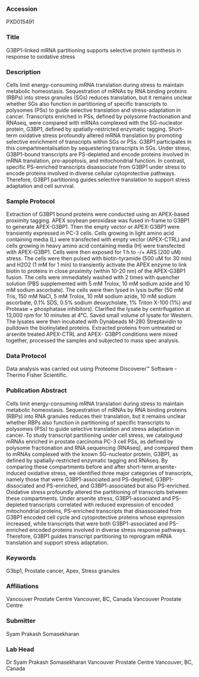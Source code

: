 ### Accession
PXD015491

### Title
G3BP1-linked mRNA partitioning supports selective protein synthesis in response to oxidative stress

### Description
Cells limit energy-consuming mRNA translation during stress to maintain metabolic homeostasis. Sequestration of mRNAs by RNA binding proteins (RBPs) into stress granules (SGs) reduces translation, but it remains unclear whether SGs also function in partitioning of specific transcripts to polysomes (PSs) to guide selective translation and stress-adaptation in cancer. Transcripts enriched in PSs, defined by polysome fractionation and RNAseq, were compared with mRNAs complexed with the SG-nucleator protein, G3BP1, defined by spatially-restricted enzymatic tagging. Short-term oxidative stress profoundly altered mRNA translation by promoting selective enrichment of transcripts within SGs or PSs. G3BP1 participates in this compartmentalisation by sequestering transcripts in SGs. Under stress, G3BP1-bound transcripts are PS-depleted and encode proteins involved in mRNA translation, pro-apoptosis, and mitochondrial function. In contrast, specific PS-enriched transcripts disassociate from G3BP1 under stress to encode proteins involved in diverse cellular cytoprotective pathways. Therefore, G3BP1 partitioning guides selective translation to support stress adaptation and cell survival.

### Sample Protocol
Extraction of G3BP1 bound proteins were conducted using an APEX-based proximity tagging. APEX soybean peroxidase was fused in-frame to G3BP1 to generate APEX-G3BP1. Then the empty vector or APEX-G3BP1 were transiently expressed in PC-3 cells. Cells growing in light amino acid containing media (L) were transfected with empty vector (APEX-CTRL) and cells growing in heavy amino acid containing media (H) were transfected with APEX-G3BP1.  Cells were then exposed for 1 h to -/+ ARS (200 uM) stress. The cells were then pulsed with biotin-tyramide (500 uM for 30 min) and H2O2 (1 mM for 1 min) to transiently activate the APEX enzyme to link biotin to proteins in close proximity (within 10-20 nm) of the APEX-G3BP1 fusion. The cells were immediately washed with 2 times with quencher solution (PBS supplemented with 5 mM Trolox, 10 mM sodium azide and 10 mM sodium ascorbate).  The cells were then lysed in lysis buffer (50 mM Tris, 150 mM NaCl, 5 mM Trolox, 10 mM sodium azide, 10 mM sodium ascorbate, 0.1% SDS, 0.5% sodium deoxycholate, 1% Triton X-100 (1%) and Protease + phosphatase inhibitors). Clarified the lysate by centrifugation at 13,000 rpm for 10 minutes at 4°C. Saved small volume of lysate for Western. The lysates were then incubated with Dynabeads M-280 Streptavidin to pulldown the biotinylated proteins. Extracted proteins from untreated or arsenite treated APEX-CTRL and APEX- G3BP1 conditions were mixed together, processed the samples and subjected to mass spec analysis.

### Data Protocol
Data analysis was carried out using Proteome Discoverer™ Software - Thermo Fisher Scientific.

### Publication Abstract
Cells limit energy-consuming mRNA translation during stress to maintain metabolic homeostasis. Sequestration of mRNAs by RNA binding proteins (RBPs) into RNA granules reduces their translation, but it remains unclear whether RBPs also function in partitioning of specific transcripts to polysomes (PSs) to guide selective translation and stress adaptation in cancer. To study transcript partitioning under cell stress, we catalogued mRNAs enriched in prostate carcinoma PC-3 cell PSs, as defined by polysome fractionation and RNA sequencing (RNAseq), and compared them to mRNAs complexed with the known SG-nucleator protein, G3BP1, as defined by spatially-restricted enzymatic tagging and RNAseq. By comparing these compartments before and after short-term arsenite-induced oxidative stress, we identified three major categories of transcripts, namely those that were G3BP1-associated and PS-depleted, G3BP1-dissociated and PS-enriched, and G3BP1-associated but also PS-enriched. Oxidative stress profoundly altered the partitioning of transcripts between these compartments. Under arsenite stress, G3BP1-associated and PS-depleted transcripts correlated with reduced expression of encoded mitochondrial proteins, PS-enriched transcripts that disassociated from G3BP1 encoded cell cycle and cytoprotective proteins whose expression increased, while transcripts that were both G3BP1-associated and PS-enriched encoded proteins involved in diverse stress response pathways. Therefore, G3BP1 guides transcript partitioning to reprogram mRNA translation and support stress adaptation.

### Keywords
G3bp1, Prostate cancer, Apex, Stress granules

### Affiliations
Vancouver Prostate Centre Vancouver, BC, Canada
Vancouver Prostate Centre

### Submitter
Syam Prakash Somasekharan

### Lab Head
Dr Syam Prakash Somasekharan
Vancouver Prostate Centre Vancouver, BC, Canada


